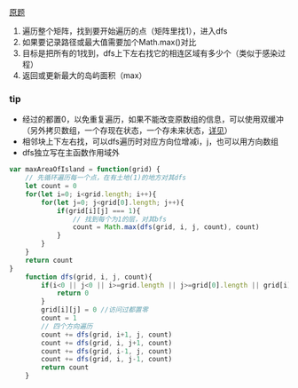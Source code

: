 [原题](https://leetcode-cn.com/problems/max-area-of-island/)

1. 遍历整个矩阵，找到要开始遍历的点（矩阵里找1），进入dfs
2. 如果要记录路径或最大值需要加个Math.max()对比
3. 目标是把所有的1找到，dfs上下左右找它的相连区域有多少个（类似于感染过程）
4. 返回或更新最大的岛屿面积（max）


### tip
  - 经过的都置0，以免重复遍历，如果不能改变原数组的信息，可以使用双缓冲（另外拷贝数组，一个存现在状态，一个存未来状态，[详见]()）
  - 相邻块上下左右找，可以dfs遍历时对应方向位增减i，j，也可以用方向数组
  - dfs独立写在主函数作用域外

```js
var maxAreaOfIsland = function(grid) {
    // 先循环遍历每一个点，在有土地(1)的地方对其dfs
    let count = 0
    for(let i=0; i<grid.length; i++){
        for(let j=0; j<grid[0].length; j++){
            if(grid[i][j] === 1){
                // 找到每个为1的层，对其bfs
                count = Math.max(dfs(grid, i, j, count), count)
            }
        }
    }
    return count
}
    function dfs(grid, i, j, count){
        if(i<0 || j<0 || i>=grid.length || j>=grid[0].length || grid[i][j] !== 1){
            return 0
        }
        grid[i][j] = 0 //访问过都置零
        count = 1
        // 四个方向遍历
        count += dfs(grid, i+1, j, count)
        count += dfs(grid, i, j+1, count)
        count += dfs(grid, i-1, j, count)
        count += dfs(grid, i, j-1, count)
        return count
    }
```
